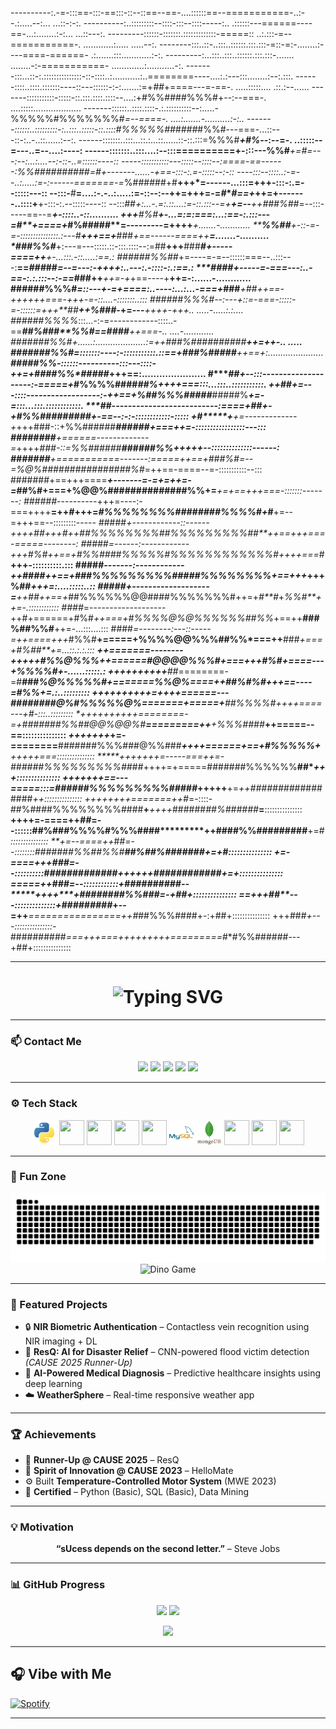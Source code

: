 <!-- ASCII ART -->
----------:.-=-:::==-:::-==:::-::--::==--==-....::::::==--===========-..:--.:.....--:...  ...::-:-:.
----------:..:::::::::--::::-:::--::::-----:.. .::::::---======----==-...:........:-:...  ...::---:.
---------::::::-:::::::.:::::::::::::-=====::  ..:.:::-=--===========-. ............:..... .....--:.
--------:::..::-..:::..::::::.:::.:::-=::-=:-........:----====-======-  .:.......:::............:-:.
---------:...:::..:::..::::::.:::.:::-.......  ........-:-===========-  .............:...........-:.
-------:::...::-:.:::::::::::::::-::-::::..:...........:..========----....:.:---:::........:--:.:::.
------::::..::::.:::::::----::---::::::-:-:.......:=+*##*+====---=-==-. .....:::::.... .::.:--......
-------:::::::::::-:::::-::.:::.::::.::::--....:+#%%####%%%#+--:--===-. ....:::::...................
-------::::::..::::.::::-.:.::::::::::--:.....-%%%%%#%%%%%%%#*=--====-. ....:.......-..........:-:..
-------::::::..:::::::::-:..:::..:::::-::.::::#%%%%%######*#%%#---===-...::---::-:..-..::......:--:.
------:::::::..:::...::.:...::......::-::.:::=%%%#*********+#%*--:--=-. ..:::::--=---..=--....:----:
------:::::::..:::....:--:::==========+-:::---%%#**********+=#=---:--:...:....--:-::-..=::::::----::
-----:::::::::::---:::::--::::--:====-==------:%%##########*=#+-------......-+==-:::-:.=-:::::--:-::
----:::--::::..:-=--..:.....:=-:------=======-=*%######+#**+++*=------...:::=+++-:::-:.=--:::::---::
--:::-**#**=....:-.-..:.....:=-::--:--++=+++=-=*#****#*==+*++=+-------..::::+**+-:::-:.--:::::----::
--:::*##****+:...-.=:.::....:=-::.:::--=+**+=--***++*###%##*=--:::-----==--=***+-::::..-::..........
+++**#%#****+-...=:=:===:...:==-:.:::---=#**+====+*#%#####**=---------=++++****+.......-............
*****%%##***+-::-=-=-:::::::::::::::.:---*#**+++==+***###*+==------====++******=.......-..........  
*##**#%%#***+:---=---:::::.::-:::.::::--:=##**+++**###******#+-----====++****+*-...:::.-::.....:==.:
######%%##*+=----=-=--::::::===--..:::---:**==*###*#********#*=--=---:-++****++:..---:.-::::-:.:==.:
*****####**+-----=-===---:..-==-:.:.:::--:-==*###******++***++=-+*+==----+**++=-:......-............
######%%%#*=::---+-=+====:..----:...:...-===+*###***+##****++==-++++++===-+*++-=-::....-:::::::..:::
######%%%#*--:---+::=-===-:::::-=-::::::=+++**##****++%###*-+=---****+*+++-+++..  .....-.....:.:....
######%%%%*:::...-:-=------------::::..-==****##*%###**%%#==####****+***+===*-..   ....-............
#######%%#+......:....................:=++**###%*##***###**#####*******++*=++-..     .....          
#######%%#=:::::::----:-:::::::::::.::==+***###%####**********#*******+**+==+:......................
**#####%%*-::::::----------:::---::::-++=+*####%%*###***********#***#***+++==:......................
**#****##+--:::--------------------:-=====+*#%%%%####***********##**%*++++===:::...:::..:::::::::::.
****++##+=---::::------------------:-++==+*%##%%%#####*********#####%****+=-=:::...:::.::::::::::::.
*****##**--------------------------:====+*##+-+#%%#####********##**##***+-==--:-:-::::::::::::-:::::
***+***#********+****+=-------------+*+++###-::+%%######*******######+===++=-:::::::::::::::::---:::
########******+======-------------=*++++*###-::=%%######*****######%%***+++++--::::::::::::::------:
#######**+===========-------:=====++==+###%#=--=%@%################%#*=++==-====--=-:::::::::::--:::
#######+==+++====***+-------=-=+=++=-=*##%#+===+%@@%##############%%+=***+=+==+++===-:::::::-------:
######*----------+++=----:-===++++**=++*#*+++=*#%%%%%%%%########%%%%#+*#**+=--=+++==--:::::::::-----
#####*+------------::------++++***##+++*#**++**##%%%%%%%%##%%%%%%%%%##****++==+*++===-=====--------:
#####*=------:------------+++**#%#**++==+#%%####%%%%%#*%%%%%%%%%%%%#+++***+===*#**+++-::::::::::.:::
#####*-------:------------++****####*++==+###%%%%%%%%%#####%%%%%%%%*+==+++*+++%##*+++=:....:::::..::
#####+-------------------=******++*##*++==+*##%%%%%%@@####%%%%%%%#++=+*#**#*+*%%#**++=-.::::::::::::
####*=-------------------++#+======+#%#*++===+#%%%%@%@%%%%%%##%%*+==++**###%##%%#**++=-...:::....:::
####*=--------:---::-----=++====+++*#%%#**+=====+%%%%@@%%%##%%*===++**###*+===+#%##**+=...::.:.:.:::
*********++=======--------*++*+++**#%%@%%%*++======#@@@@%%%#+===+++*#%#+====---+%%%%#+-......:::::.:
++++++++++***##*========-=#**###*****%@%%%%%#+=======%%@%*====++*##%#%#+++==----=#%%*+=.:..:::::::::
++++++++++=+++*+======---*#*#######@%#*%%%%%@%*=======+=====+**##%%%%#*++++====---+#*-:::..:::::::::
*+**++++++*+++*========-=+#######%%##@@%@@%#****=========++***+*%%%####***++=====--==:::::::::::::::
***+++**++++*+=-========**#######%%%###@%%###***++++======+==+#%%%%%+****+****++++===:::::::::::::::
*****+++++++=-----===+*+=-*######%%%%%%%%%##*#*#*++++=+=====#######%%%%%%**##****++*+:::::::::::::::
***+++++++==---====***=:::=######%%%%%%%%%##*###*+++++**+=*++########*#########***++*:::::::::::::::
++++++++=======++*#*=-::::-##%####%%%%%%%%####****+******++*++*######*##%######***=**:::::::::::::::
**++++=-====++*##*=--::::::##%###%%%%#%%%####*************++****####%%#########**+=#*:::::::::::::::
**+=--====++*##*=--::::::::#######%%##%%#*************************##%##%#######*+=+#*:::::::::::::::
+=-====+++###*=--::::::::::*############*#******+****+**+**++**+**############**+=**+:::::::::::::::
=====++*###*=--::::::::::::+##########--*****++*++********+*****####*####%%###*=-+##+:::::::::::::::
==+++*##**---::::::::::::::+#########*+--=++****================++*#*##%%%####+-:+##+:::::::::::::::
+++###*+---:::::::::::::::-*##########*===+++===+++++++++=========*#*#%%######---+##+:::::::::::::::

---

<!-- Typing animation -->
<h1 align="center">
  <img src="https://readme-typing-svg.herokuapp.com?size=30&color=00FF99&lines=Hey+👋+I'm+Chanchala+Sai+Gowtham;Aspiring+Data+Scientist+%7C+AI+Engineer;Final+Year+CSE+@+CMR+University;Building+Cool+Things+With+Code" alt="Typing SVG" />
</h1>

---

### 📫 Contact Me
<p align="center">
  <a href="https://github.com/Gowtham-071"><img src="https://skillicons.dev/icons?i=github" height="40"/></a>
  <a href="https://linkedin.com/in/chanchala-sai-gowtham-a06314322"><img src="https://skillicons.dev/icons?i=linkedin" height="40"/></a>
  <a href="https://leetcode.com/u/saigowtham712/"><img src="https://skillicons.dev/icons?i=leetcode" height="40"/></a>
  <a href="https://www.hackerrank.com/profile/saigowtham712"><img src="https://skillicons.dev/icons?i=hackerrank" height="40"/></a>
  <a href="https://www.geeksforgeeks.org/user/saigowt40y1/"><img src="https://img.shields.io/badge/GFG-0F9D58?style=for-the-badge&logo=geeksforgeeks&logoColor=white" height="28"/></a>
</p>

---

### ⚙️ Tech Stack
<p align="center"> 
  <a href="https://www.python.org"><img src="https://raw.githubusercontent.com/devicons/devicon/master/icons/python/python-original.svg" width="40" height="40"/></a> 
  <a href="https://numpy.org/"><img src="https://upload.wikimedia.org/wikipedia/commons/3/31/NumPy_logo_2020.svg" width="40" height="40"/></a> 
  <a href="https://pandas.pydata.org/"><img src="https://pandas.pydata.org/static/img/pandas_secondary_white.svg" width="40" height="40"/></a>
  <a href="https://scikit-learn.org/"><img src="https://upload.wikimedia.org/wikipedia/commons/0/05/Scikit_learn_logo_small.svg" width="40" height="40"/></a> 
  <a href="https://matplotlib.org/"><img src="https://matplotlib.org/stable/_static/logo2_compressed.svg" width="40" height="40"/></a> 
  <a href="https://www.mysql.com/"><img src="https://raw.githubusercontent.com/devicons/devicon/master/icons/mysql/mysql-original-wordmark.svg" width="40" height="40"/></a> 
  <a href="https://www.mongodb.com/"><img src="https://raw.githubusercontent.com/devicons/devicon/master/icons/mongodb/mongodb-original-wordmark.svg" width="40" height="40"/></a> 
  <a href="https://git-scm.com/"><img src="https://www.vectorlogo.zone/logos/git-scm/git-scm-icon.svg" width="40" height="40"/></a> 
  <a href="https://jupyter.org/"><img src="https://upload.wikimedia.org/wikipedia/commons/3/38/Jupyter_logo.svg" width="40" height="40"/></a>
  <a href="https://code.visualstudio.com/"><img src="https://skillicons.dev/icons?i=vscode" width="40" height="40"/></a>
</p>

---

### 🦖 Fun Zone  
<p align="center">
  <img src="https://raw.githubusercontent.com/Platane/snk/output/github-contribution-grid-snake.svg" alt="snake animation"/>
  <br>
  <img src="https://i.imgur.com/o7dF5GU.gif" width="400" alt="Dino Game"/>
</p>

---

### 🚀 Featured Projects
- 🔒 **NIR Biometric Authentication** – Contactless vein recognition using NIR imaging + DL  
- 🌊 **ResQ: AI for Disaster Relief** – CNN-powered flood victim detection *(CAUSE 2025 Runner-Up)*  
- 🏥 **AI-Powered Medical Diagnosis** – Predictive healthcare insights using deep learning  
- ☁️ **WeatherSphere** – Real-time responsive weather app  

---

### 🏆 Achievements
- 🥈 **Runner-Up @ CAUSE 2025** – ResQ  
- 🏅 **Spirit of Innovation @ CAUSE 2023** – HelloMate  
- ⚙️ Built **Temperature-Controlled Motor System** (MWE 2023)  
- 📜 **Certified** – Python (Basic), SQL (Basic), Data Mining  

---

### 💡 Motivation  
<p align="center">
  <b>“sUcess depends on the second letter.”</b> – Steve Jobs  
</p>

---

### 📊 GitHub Progress  
<p align="center">
  <img src="https://github-readme-stats.vercel.app/api?username=Gowtham-071&show_icons=true&theme=tokyonight" height="160" />
  <img src="https://github-readme-streak-stats.herokuapp.com/?user=Gowtham-071&theme=tokyonight" height="160" />
</p>

<p align="center">
  <img src="https://github-readme-stats.vercel.app/api/top-langs/?username=Gowtham-071&layout=compact&theme=tokyonight" height="160"/>
</p>


---

## 🎧 Vibe with Me  
[![Spotify](https://novatorem.vercel.app/api/spotify)](https://open.spotify.com/)  

---
